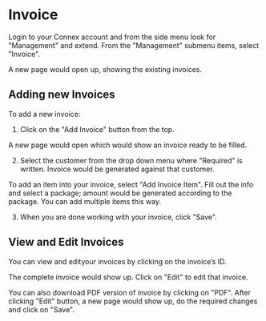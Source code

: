 # Invoice

Login to your Connex account and from the side menu look for "Management" and extend. From the "Management" submenu items, select "Invoice".
 
A new page would open up, showing the existing invoices.

## Adding new Invoices

To add a new invoice:

1)	Click on the "Add Invoice" button from the top.

 
A new page would open which would show an invoice ready to be filled.

2)	Select the customer from the drop down menu where "Required" is written. Invoice would be generated against that customer.

 

To add an item into your invoice, select "Add Invoice Item". Fill out the info and select a package; amount would be generated according to the package. You can add multiple items this way.
 

3)	When you are done working with your invoice, click "Save".
 
## View and Edit Invoices

You can view and edityour invoices by clicking on the invoice’s ID.
 
The complete invoice would show up. Click on "Edit" to edit that invoice.

You can also download PDF version of invoice by clicking on "PDF".
After clicking "Edit" button, a new page would show up, do the required changes and click on "Save".
 

